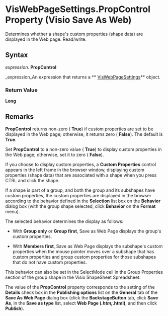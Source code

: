 
# VisWebPageSettings.PropControl Property (Visio Save As Web)

Determines whether a shape's custom properties (shape data) are displayed in the Web page. Read/write.


## Syntax

 _expression_. **PropControl**

 _expression_An expression that returns a  ** [VisWebPageSettings](http://msdn.microsoft.com/library/14280ea7-e8b1-d4b2-941b-121f2c17f787%28Office.15%29.aspx)** object.


### Return Value

 **Long**


## Remarks

 **PropControl** returns non-zero ( **True**) if custom properties are set to be displayed in the Web page; otherwise, it returns zero ( **False**). The default is  **True**.

Set  **PropControl** to a non-zero value ( **True**) to display custom properties in the Web page; otherwise, set it to zero ( **False**). 

If you choose to display custom properties, a  **Custom Properties** control appears in the left frame in the browser window, displaying custom properties (shape data) that are associated with a shape when you press CTRL and click the shape.

If a shape is part of a group, and both the group and its subshapes have custom properties, the custom properties are displayed in the browser according to the behavior defined in the  **Selection** list box on the **Behavior** dialog box (with the group shape selected, click **Behavior** on the **Format** menu).

The selected behavior determines the display as follows: 


- With  **Group only** or **Group first**, Save as Web Page displays the group's custom properties.
    
- With  **Members first**, Save as Web Page displays the subshape's custom properties when the mouse pointer moves over a subshape that has custom properties and group custom properties for those subshapes that do not have custom properties.
    


This behavior can also be set in the SelectMode cell in the Group Properties section of the group shape in the Visio ShapeSheet Spreadsheet.

The value of the  **PropControl** property corresponds to the setting of the **Details** check box in the **Publishing options** list on the **General** tab of the **Save As Web Page** dialog box (click the **BackstageButton** tab, click **Save As**, in the  **Save as type** list, select **Web Page (*.htm;*.html)**, and then click  **Publish**).

